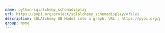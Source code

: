 ```yaml
---
name: python-sqlalchemy_schemadisplay
url: https://pypi.org/project/sqlalchemy_schemadisplay/#files
description: SQLAlchemy DB Model into a graph. URL : https://pypi.org/project/sqlalchemy_schemadisplay/#files Groups : None
group: None
---
```

